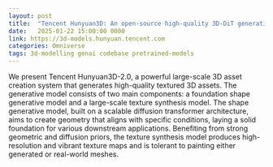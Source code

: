 ```yaml
---
layout: post
title:  "Tencent Hunyuan3D: An open-source high-quality 3D-DiT generative model"
date:   2025-01-22 15:00:00 0000
link: https://3d-models.hunyuan.tencent.com
categories: Omniverse
tags: 3d-modelling genai codebase pretrained-models
---
```


We present Tencent Hunyuan3D-2.0, a powerful large-scale 3D asset creation system that generates high-quality textured 3D assets. The generative model consists of two main components: a foundation shape generative model and a large-scale texture synthesis model. The shape generative model, built on a scalable diffusion transformer architecture, aims to create geometry that aligns with specific conditions, laying a solid foundation for various downstream applications. Benefiting from strong geometric and diffusion priors, the texture synthesis model produces high-resolution and vibrant texture maps and is tolerant to painting either generated or real-world meshes.